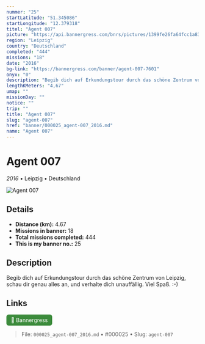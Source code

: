 ```yaml
---
nummer: "25"
startLatitude: "51.345086"
startLongitude: "12.379318"
titel: "Agent 007"
picture: "https://api.bannergress.com/bnrs/pictures/1399fe26fa64fcc1a83745f2ba21b35e"
region: "Leipzig"
country: "Deutschland"
completed: "444"
missions: "18"
date: "2016"
bg-link: "https://bannergress.com/banner/agent-007-7601"
onyx: "0"
description: "Begib dich auf Erkundungstour durch das schöne Zentrum von Leipzig, schau dir genau alles an, und verhalte dich unauffällig. Viel Spaß. :-)"
lengthKMeters: "4,67"
umap: ""
missionDay: ""
notice: ""
trip: ""
title: "Agent 007"
slug: "agent-007"
href: "banner/000025_agent-007_2016.md"
name: "Agent 007"
---
```

# Agent 007

*2016* • Leipzig • Deutschland

![Agent 007](https://api.bannergress.com/bnrs/pictures/1399fe26fa64fcc1a83745f2ba21b35e)



## Details
- **Distance (km):** 4.67
- **Missions in banner:** 18
- **Total missions completed:** 444
- **This is my banner no.:** 25



## Description
Begib dich auf Erkundungstour durch das schöne Zentrum von Leipzig, schau dir genau alles an, und verhalte dich unauffällig. Viel Spaß. :-)



## Links
<a href="https://bannergress.com/banner/agent-007-7601" target="_blank" style="display:inline-block;margin-right:8px;padding:6px 12px;background:#3c8b3c;color:#fff;text-decoration:none;border-radius:6px;">🔗 Bannergress</a>



> File: `000025_agent-007_2016.md`
> • #000025
> • Slug: `agent-007`
